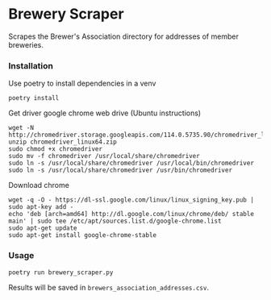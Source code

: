 # Brewery Scraper

Scrapes the Brewer's Association directory for addresses of member breweries.

### Installation 

Use poetry to install dependencies in a venv

`poetry install`

Get driver google chrome web drive (Ubuntu instructions)

```Shell
wget -N http://chromedriver.storage.googleapis.com/114.0.5735.90/chromedriver_linux64.zip
unzip chromedriver_linux64.zip
sudo chmod +x chromedriver
sudo mv -f chromedriver /usr/local/share/chromedriver
sudo ln -s /usr/local/share/chromedriver /usr/local/bin/chromedriver
sudo ln -s /usr/local/share/chromedriver /usr/bin/chromedriver
```

Download chrome

```Shell
wget -q -O - https://dl-ssl.google.com/linux/linux_signing_key.pub | sudo apt-key add -
echo 'deb [arch=amd64] http://dl.google.com/linux/chrome/deb/ stable main' | sudo tee /etc/apt/sources.list.d/google-chrome.list
sudo apt-get update 
sudo apt-get install google-chrome-stable
```

### Usage

`poetry run brewery_scraper.py`

Results will be saved in `brewers_association_addresses.csv`.
